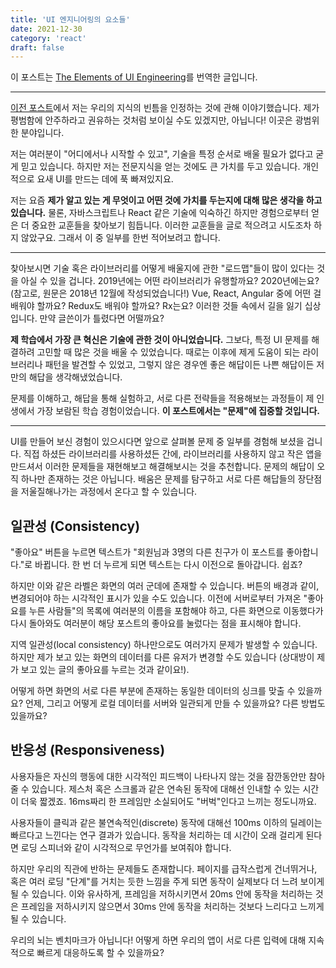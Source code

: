 ```yaml
---
title: 'UI 엔지니어링의 요소들'
date: 2021-12-30
category: 'react'
draft: false
---
```


이 포스트는 [The Elements of UI Engineering](https://overreacted.io/the-elements-of-ui-engineering/)를 번역한 글입니다.

<hr class="custom-hr">

[이전 포스트]()에서 저는 우리의 지식의 빈틈을 인정하는 것에 관해 이야기했습니다. 제가 평범함에 안주하라고 권유하는 것처럼 보이실 수도 있겠지만, 아닙니다! 이곳은 광범위한 분야입니다.

저는 여러분이 "어디에서나 시작할 수 있고", 기술을 특정 순서로 배울 필요가 없다고 굳게 믿고 있습니다. 하지만 저는 전문지식을 얻는 것에도 큰 가치를 두고 있습니다. 개인적으로 요새 UI를 만드는 데에 푹 빠져있지요.

저는 요즘 **제가 알고 있는 게 무엇이고 어떤 것에 가치를 두는지에 대해 많은 생각을 하고 있습니다.** 물론, 자바스크립트나 React 같은 기술에 익숙하긴 하지만 경험으로부터 얻은 더 중요한 교훈들을 찾아보기 힘듭니다. 이러한 교훈들을 글로 적으려고 시도조차 하지 않았구요. 그래서 이 중 일부를 한번 적어보려고 합니다.

<hr class="custom-hr" />

찾아보시면 기술 혹은 라이브러리를 어떻게 배울지에 관한 "로드맵"들이 많이 있다는 것을 아실 수 있을 겁니다. 2019년에는 어떤 라이브러리가 유행할까요? 2020년에는요? (참고로, 원문은 2018년 12월에 작성되었습니다!) Vue, React, Angular 중에 어떤 걸 배워야 할까요? Redux도 배워야 할까요? Rx는요? 이러한 것들 속에서 길을 잃기 십상입니다. 만약 글쓴이가 틀렸다면 어떨까요?

**제 학습에서 가장 큰 혁신은 기술에 관한 것이 아니었습니다.** 그보다, 특정 UI 문제를 해결하려 고민할 때 많은 것을 배울 수 있었습니다. 때로는 이후에 제게 도움이 되는 라이브러리나 패턴을 발견할 수 있었고, 그렇지 않은 경우엔 좋은 해답이든 나쁜 해답이든 저만의 해답을 생각해냈었습니다.

문제를 이해하고, 해답을 통해 실험하고, 서로 다른 전략들을 적용해보는 과정들이 제 인생에서 가장 보람된 학습 경험이었습니다. **이 포스트에서는 "문제"에 집중할 것입니다.**

<hr class="custom-hr" />

UI를 만들어 보신 경험이 있으시다면 앞으로 살펴볼 문제 중 일부를 경험해 보셨을 겁니다. 직접 하셨든 라이브러리를 사용하셨든 간에, 라이브러리를 사용하지 않고 작은 앱을 만드셔서 이러한 문제들을 재현해보고 해결해보시는 것을 추천합니다. 문제의 해답이 오직 하나만 존재하는 것은 아닙니다. 배움은 문제를 탐구하고 서로 다른 해답들의 장단점을 저울질해나가는 과정에서 온다고 할 수 있습니다.

## 일관성 (Consistency)

"좋아요" 버튼을 누르면 텍스트가 "회원님과 3명의 다른 친구가 이 포스트를 좋아합니다."로 바뀝니다. 한 번 더 누르게 되면 텍스트는 다시 이전으로 돌아갑니다. 쉽죠?

하지만 이와 같은 라벨은 화면의 여러 군데에 존재할 수 있습니다. 버튼의 배경과 같이, 변경되어야 하는 시각적인 표시가 있을 수도 있습니다. 이전에 서버로부터 가져온 "좋아요를 누른 사람들"의 목록에 여러분의 이름을 포함해야 하고, 다른 화면으로 이동했다가 다시 돌아와도 여러분이 해당 포스트의 좋아요를 눌렀다는 점을 표시해야 합니다.

지역 일관성(local consistency) 하나만으로도 여러가지 문제가 발생할 수 있습니다. 하지만 제가 보고 있는 화면의 데이터를 다른 유저가 변경할 수도 있습니다 (상대방이 제가 보고 있는 글의 좋아요를 누르는 것과 같이요!).

어떻게 하면 화면의 서로 다른 부분에 존재하는 동일한 데이터의 싱크를 맞출 수 있을까요? 언제, 그리고 어떻게 로컬 데이터를 서버와 일관되게 만들 수 있을까요? 다른 방법도 있을까요?

## 반응성 (Responsiveness)

사용자들은 자신의 행동에 대한 시각적인 피드백이 나타나지 않는 것을 잠깐동안만 참아줄 수 있습니다. 제스처 혹은 스크롤과 같은 연속된 동작에 대해선 인내할 수 있는 시간이 더욱 짧겠죠. 16ms짜리 한 프레임만 소실되어도 "버벅"인다고 느끼는 정도니까요.

사용자들이 클릭과 같은 불연속적인(discrete) 동작에 대해선 100ms 이하의 딜레이는 빠르다고 느낀다는 연구 결과가 있습니다. 동작을 처리하는 데 시간이 오래 걸리게 된다면 로딩 스피너와 같이 시각적으로 무언가를 보여줘야 합니다.

하지만 우리의 직관에 반하는 문제들도 존재합니다. 페이지를 급작스럽게 건너뛰거나, 혹은 여러 로딩 "단계"를 거치는 듯한 느낌을 주게 되면 동작이 실제보다 더 느려 보이게 될 수 있습니다. 이와 유사하게, 프레임을 저하시키면서 20ms 안에 동작을 처리하는 것은 프레임을 저하시키지 않으면서 30ms 안에 동작을 처리하는 것보다 느리다고 느끼게 될 수 있습니다.

우리의 뇌는 벤치마크가 아닙니다! 어떻게 하면 우리의 앱이 서로 다른 입력에 대해 지속적으로 빠르게 대응하도록 할 수 있을까요?